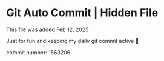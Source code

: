 # Git Auto Commit | Hidden File

This file was added Feb 12, 2025

Just for fun and keeping my daily git commit active 🤪

commit number: 1563206
